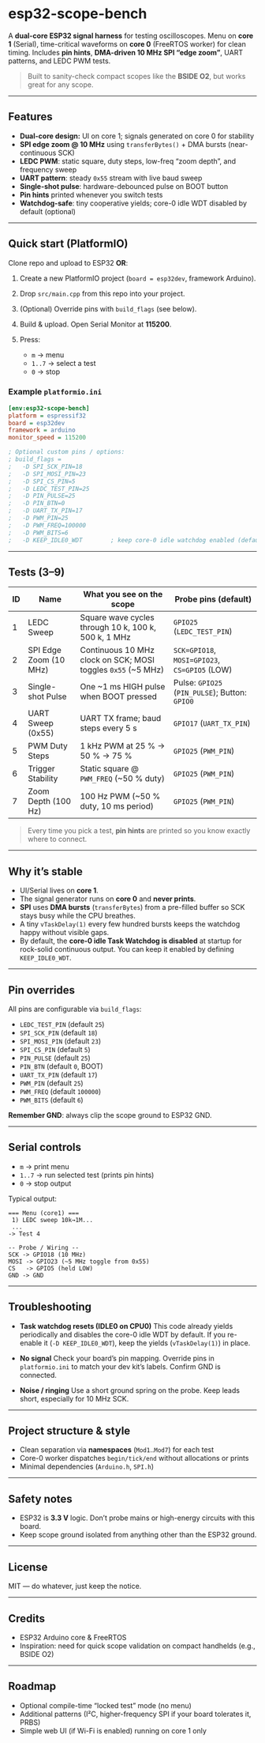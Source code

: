 # esp32-scope-bench

A **dual-core ESP32 signal harness** for testing oscilloscopes.
Menu on **core 1** (Serial), time-critical waveforms on **core 0** (FreeRTOS worker) for clean timing.
Includes **pin hints**, **DMA-driven 10 MHz SPI “edge zoom”**, UART patterns, and LEDC PWM tests.

> Built to sanity-check compact scopes like the **BSIDE O2**, but works great for any scope.

---

## Features

- **Dual-core design:** UI on core 1; signals generated on core 0 for stability
- **SPI edge zoom @ 10 MHz** using `transferBytes()` + DMA bursts (near-continuous SCK)
- **LEDC PWM**: static square, duty steps, low-freq “zoom depth”, and frequency sweep
- **UART pattern**: steady `0x55` stream with live baud sweep
- **Single-shot pulse**: hardware-debounced pulse on BOOT button
- **Pin hints** printed whenever you switch tests
- **Watchdog-safe**: tiny cooperative yields; core-0 idle WDT disabled by default (optional)

---

## Quick start (PlatformIO)

Clone repo and upload to ESP32 **OR**:

1. Create a new PlatformIO project (`board = esp32dev`, framework Arduino).
2. Drop `src/main.cpp` from this repo into your project.
3. (Optional) Override pins with `build_flags` (see below).
4. Build & upload. Open Serial Monitor at **115200**.
5. Press:

   - `m` → menu
   - `1..7` → select a test
   - `0` → stop

### Example `platformio.ini`

```ini
[env:esp32-scope-bench]
platform = espressif32
board = esp32dev
framework = arduino
monitor_speed = 115200

; Optional custom pins / options:
; build_flags =
;   -D SPI_SCK_PIN=18
;   -D SPI_MOSI_PIN=23
;   -D SPI_CS_PIN=5
;   -D LEDC_TEST_PIN=25
;   -D PIN_PULSE=25
;   -D PIN_BTN=0
;   -D UART_TX_PIN=17
;   -D PWM_PIN=25
;   -D PWM_FREQ=100000
;   -D PWM_BITS=6
;   -D KEEP_IDLE0_WDT        ; keep core-0 idle watchdog enabled (default is disabled)
```

---

## Tests (3–9)

| ID  | Name                   | What you see on the scope                                     | Probe pins (default)                           |
| --- | ---------------------- | ------------------------------------------------------------- | ---------------------------------------------- |
| 1   | LEDC Sweep             | Square wave cycles through 10 k, 100 k, 500 k, 1 MHz          | `GPIO25` (`LEDC_TEST_PIN`)                     |
| 2   | SPI Edge Zoom (10 MHz) | Continuous 10 MHz clock on SCK; MOSI toggles `0x55` (\~5 MHz) | `SCK=GPIO18`, `MOSI=GPIO23`, `CS=GPIO5` (LOW)  |
| 3   | Single-shot Pulse      | One \~1 ms HIGH pulse when BOOT pressed                       | Pulse: `GPIO25` (`PIN_PULSE`); Button: `GPIO0` |
| 4   | UART Sweep (0x55)      | UART TX frame; baud steps every 5 s                           | `GPIO17` (`UART_TX_PIN`)                       |
| 5   | PWM Duty Steps         | 1 kHz PWM at 25 % → 50 % → 75 %                               | `GPIO25` (`PWM_PIN`)                           |
| 6   | Trigger Stability      | Static square @ `PWM_FREQ` (\~50 % duty)                      | `GPIO25` (`PWM_PIN`)                           |
| 7   | Zoom Depth (100 Hz)    | 100 Hz PWM (\~50 % duty, 10 ms period)                        | `GPIO25` (`PWM_PIN`)                           |

> Every time you pick a test, **pin hints** are printed so you know exactly where to connect.

---

## Why it’s stable

- UI/Serial lives on **core 1**.
- The signal generator runs on **core 0** and **never prints**.
- **SPI** uses **DMA bursts** (`transferBytes`) from a pre-filled buffer so SCK stays busy while the CPU breathes.
- A tiny `vTaskDelay(1)` every few hundred bursts keeps the watchdog happy without visible gaps.
- By default, the **core-0 idle Task Watchdog is disabled** at startup for rock-solid continuous output. You can keep it enabled by defining `KEEP_IDLE0_WDT`.

---

## Pin overrides

All pins are configurable via `build_flags`:

- `LEDC_TEST_PIN` (default `25`)
- `SPI_SCK_PIN` (default `18`)
- `SPI_MOSI_PIN` (default `23`)
- `SPI_CS_PIN` (default `5`)
- `PIN_PULSE` (default `25`)
- `PIN_BTN` (default `0`, BOOT)
- `UART_TX_PIN` (default `17`)
- `PWM_PIN` (default `25`)
- `PWM_FREQ` (default `100000`)
- `PWM_BITS` (default `6`)

**Remember GND**: always clip the scope ground to ESP32 GND.

---

## Serial controls

- `m` → print menu
- `1..7` → run selected test (prints pin hints)
- `0` → stop output

Typical output:

```
=== Menu (core1) ===
 1) LEDC sweep 10k→1M...
 ...
-> Test 4

-- Probe / Wiring --
SCK -> GPIO18 (10 MHz)
MOSI -> GPIO23 (~5 MHz toggle from 0x55)
CS   -> GPIO5 (held LOW)
GND -> GND
```

---

## Troubleshooting

- **Task watchdog resets (IDLE0 on CPU0)**
  This code already yields periodically and disables the core-0 idle WDT by default. If you re-enable it (`-D KEEP_IDLE0_WDT`), keep the yields (`vTaskDelay(1)`) in place.

- **No signal**
  Check your board’s pin mapping. Override pins in `platformio.ini` to match your dev kit’s labels. Confirm GND is connected.

- **Noise / ringing**
  Use a short ground spring on the probe. Keep leads short, especially for 10 MHz SCK.

---

## Project structure & style

- Clean separation via **namespaces** (`Mod1`..`Mod7`) for each test
- Core-0 worker dispatches `begin/tick/end` without allocations or prints
- Minimal dependencies (`Arduino.h`, `SPI.h`)

---

## Safety notes

- ESP32 is **3.3 V** logic. Don’t probe mains or high-energy circuits with this board.
- Keep scope ground isolated from anything other than the ESP32 ground.

---

## License

MIT — do whatever, just keep the notice.

---

## Credits

- ESP32 Arduino core & FreeRTOS
- Inspiration: need for quick scope validation on compact handhelds (e.g., BSIDE O2)

---

## Roadmap

- Optional compile-time “locked test” mode (no menu)
- Additional patterns (I²C, higher-frequency SPI if your board tolerates it, PRBS)
- Simple web UI (if Wi-Fi is enabled) running on core 1 only
